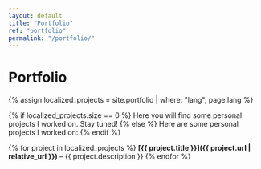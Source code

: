 ```yaml
---
layout: default
title: "Portfolio"
ref: "portfolio"
permalink: "/portfolio/"
---
```

# Portfolio  

{% assign localized_projects = site.portfolio | where: "lang", page.lang %}

{% if localized_projects.size == 0 %}
Here you will find some personal projects I worked on. Stay tuned!
{% else %}
Here are some personal projects I worked on:
{% endif %}

{% for project in localized_projects %}
**[{{ project.title }}]({{ project.url | relative_url }})** – {{ project.description }}
{% endfor %}